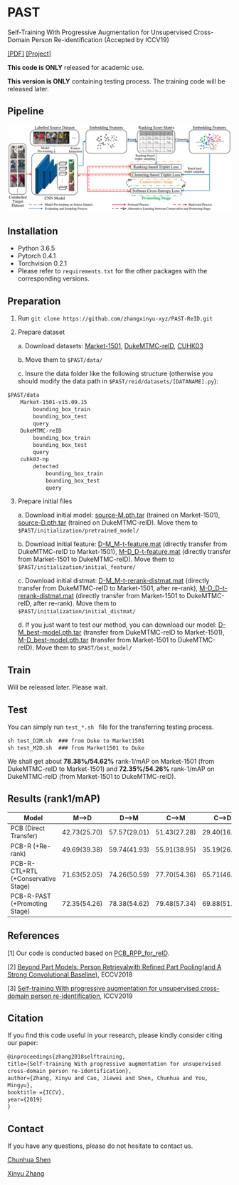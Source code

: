 # PAST

Self-Training With Progressive Augmentation for Unsupervised Cross-Domain Person Re-identification (Accepted by ICCV19)

[[PDF]](https://arxiv.org/abs/1907.13315)
[[Project]](https://github.com/zhangxinyu-xyz/PAST-ReID)

**This code is ONLY** released for academic use.

**This version is ONLY** containing testing process. The training code will be released later. 

## Pipeline
<div align=center>
<img src='imgs/pipline.png' width='800'>
</div>

## Installation

- Python 3.6.5 
- Pytorch 0.4.1 
- Torchvision 0.2.1
- Please refer to `requirements.txt` for the other packages with the corresponding versions.

## Preparation
1. Run `git clone https://github.com/zhangxinyu-xyz/PAST-ReID.git`
2. Prepare dataset

    a. Download datasets: [Market-1501](https://drive.google.com/open?id=1EpgASQKU0RQWt3JdJ3h4WTYGBrTV9E1w), [DukeMTMC-reID](https://drive.google.com/open?id=1K-2uVsLB-96EiTo44oyQCyfy20g0uTNO), [CUHK03](https://drive.google.com/open?id=1I3g_FBGOYZHmJYQyOT-4VK6-xAWVKxCw)

    b. Move them to ```$PAST/data/```

    c. Insure the data folder like the following structure (otherwise you should modify the data path in ```$PAST/reid/datasets/[DATANAME].py```):
```
$PAST/data
    Market-1501-v15.09.15
        bounding_box_train
        bounding_box_test
        query
    DukeMTMC-reID
        bounding_box_train
        bounding_box_test
        query
    cuhk03-np
        detected
            bounding_box_train
            bounding_box_test
            query
```
3. Prepare initial files

    a. Download initial model: [source-M.pth.tar](https://drive.google.com/open?id=1xq8AYK3YNlUAbpCjW_3qqggEe1brLyWS) (trained on Market-1501), [source-D.pth.tar](https://drive.google.com/open?id=1QsmaURPjLeU8RCBohCMKs9bMZ1sQdfwC) (trained on DukeMTMC-reID). Move them to ```$PAST/initialization/pretrained_model/```

    b. Download initial feature: [D-M_M-t-feature.mat](https://drive.google.com/open?id=1qx98CdEeHeF1s5JgC0jcrfwa4u78Q3r1) (directly transfer from DukeMTMC-reID to Market-1501), [M-D_D-t-feature.mat](https://drive.google.com/open?id=1JOJlanxla8mZ5koM21J83t-46qll6X43) (directly transfer from Market-1501 to DukeMTMC-reID). Move them to ```$PAST/initialization/initial_feature/```

    c. Download initial distmat: [D-M_M-t-rerank-distmat.mat](https://drive.google.com/open?id=1xTkFQvHg0DvYtvFKTJQggfIyQVXMQP1f) (directly transfer from DukeMTMC-reID to Market-1501, after re-rank), [M-D_D-t-rerank-distmat.mat](https://drive.google.com/open?id=13xV6K0nZzhkWWnD-Z0yHfc3fVHKu9SOK) (directly transfer from Market-1501 to DukeMTMC-reID, after re-rank). Move them to ```$PAST/initialization/initial_distmat/```

    d. If you just want to test our method, you can download our model: [D-M_best-model.pth.tar](https://drive.google.com/open?id=1fPPSh-s8r--715fsGfiSHJgTcdLzZZw3) (transfer from DukeMTMC-reID to Market-1501), [M-D_best-model.pth.tar](https://drive.google.com/open?id=1LfvWG6EeoTDasW-GrGAT9fNJTw1DmEkE) (transfer from Market-1501 to DukeMTMC-reID). Move them to ```$PAST/best_model/```

## Train
Will be released later. Please wait.

## Test
You can simply run `test_*.sh ` file for the transferring testing process.

```
sh test_D2M.sh  ### from Duke to Market1501
sh test_M2D.sh  ### from Market1501 to Duke
```
We shall get about **78.38%/54.62%** rank-1/mAP on Market-1501 (from DukeMTMC-reID to Market-1501) and **72.35%/54.26%** rank-1/mAP on DukeMTMC-reID (from Market-1501 to DukeMTMC-reID).

## Results (rank1/mAP)
| Model | M-->D | D-->M | C-->M | C-->D |
| --- | -- | -- | -- | -- |
| PCB (Direct Transfer) | 42.73(25.70) | 57.57(29.01) | 51.43(27.28) | 29.40(16.72) |
| PCB-R (+Re-rank) | 49.69(39.38) | 59.74(41.93) | 55.91(38.95) | 35.19(26.89) |
| PCB-R-CTL+RTL (+Conservative Stage) | 71.63(52.05) | 74.26(50.59) | 77.70(54.36) | 65.71(46.58) |
| PCB-R-PAST (+Promoting Stage) | 72.35(54.26) | 78.38(54.62) | 79.48(57.34) | 69.88(51.79) |

## References
[1] Our code is conducted based on [PCB_RPP_for_reID](https://github.com/syfafterzy/PCB_RPP_for_reID).

[2] [Beyond Part Models: Person Retrievalwith Refined Part Pooling(and A Strong Convolutional Baseline)](http://openaccess.thecvf.com/content_ECCV_2018/papers/Yifan_Sun_Beyond_Part_Models_ECCV_2018_paper.pdf), ECCV2018

[3] [Self-training With progressive augmentation for unsupervised cross-domain person re-identification](https://arxiv.org/abs/1907.13315), ICCV2019

## Citation

If you find this code useful in your research, please kindly consider citing our paper:

    @inproceedings{zhang2018selftraining,
    title={Self-training With progressive augmentation for unsupervised cross-domain person re-identification},
    author={Zhang, Xinyu and Cao, Jiewei and Shen, Chunhua and You, Mingyu},
    booktitle ={ICCV},
    year={2019}
    }

## Contact

If you have any questions, please do not hesitate to contact us.

[Chunhua Shen](https://cs.adelaide.edu.au/~chhshen/)

[Xinyu Zhang](https://github.com/zhangxinyu-xyz)

